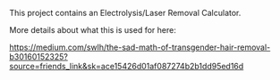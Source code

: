 This project contains an Electrolysis/Laser Removal Calculator.

More details about what this is used for here:

https://medium.com/swlh/the-sad-math-of-transgender-hair-removal-b30160152325?source=friends_link&sk=ace15426d01af087274b2b1dd95ed16d
